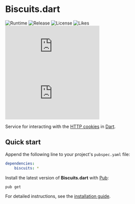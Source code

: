 # Biscuits.dart
![Runtime](https://badgen.net/pub/sdk-version/biscuits) ![Release](https://badgen.net/pub/v/biscuits) ![License](https://badgen.net/pub/license/biscuits) ![Likes](https://badgen.net/pub/likes/biscuits) ![Coverage](https://badgen.net/coveralls/c/github/cedx/biscuits.dart) ![Build](https://badgen.net/github/checks/cedx/biscuits.dart)

Service for interacting with the [HTTP cookies](https://developer.mozilla.org/en-US/docs/Web/HTTP/Cookies) in [Dart](https://dart.dev).

## Quick start
Append the following line to your project's `pubspec.yaml` file:

``` yaml
dependencies:
	biscuits: *
```

Install the latest version of **Biscuits.dart** with [Pub](https://dart.dev/tools/pub):

``` shell
pub get
```

For detailed instructions, see the [installation guide](installation.md).
